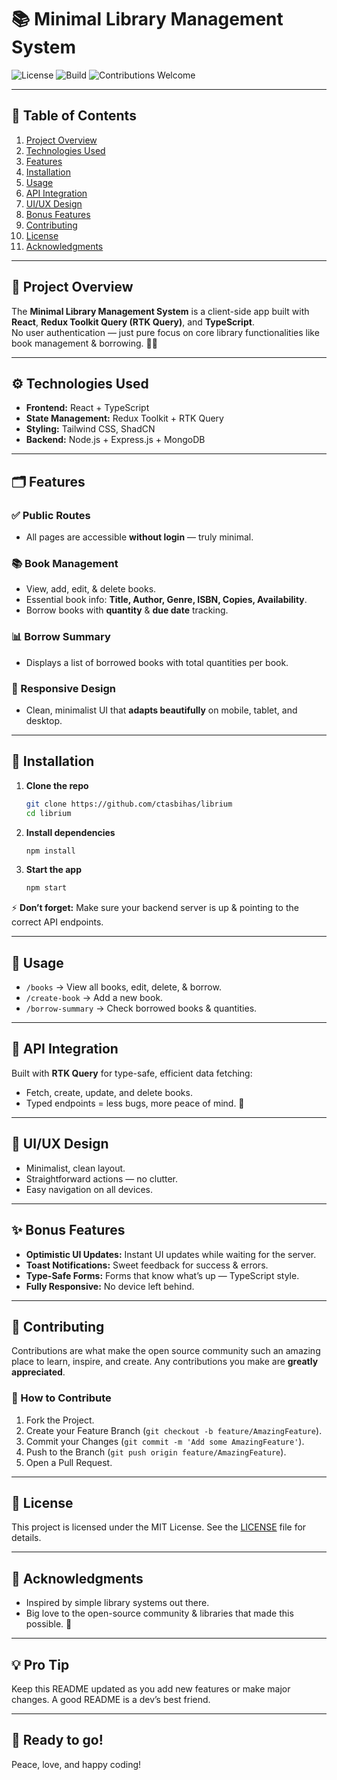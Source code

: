 # 📚 Minimal Library Management System

![License](https://img.shields.io/badge/License-MIT-green.svg)
![Build](https://img.shields.io/badge/build-passing-brightgreen.svg)
![Contributions Welcome](https://img.shields.io/badge/contributions-welcome-blue.svg)

---

## 📌 Table of Contents

1. [Project Overview](#project-overview)
2. [Technologies Used](#technologies-used)
3. [Features](#features)
4. [Installation](#installation)
5. [Usage](#usage)
6. [API Integration](#api-integration)
7. [UI/UX Design](#uiux-design)
8. [Bonus Features](#bonus-features)
9. [Contributing](#contributing)
10. [License](#license)
11. [Acknowledgments](#acknowledgments)

---

## 🚀 Project Overview

The **Minimal Library Management System** is a client-side app built with **React**, **Redux Toolkit Query (RTK Query)**, and **TypeScript**.  
No user authentication — just pure focus on core library functionalities like book management & borrowing. 📖✨

---

## ⚙️ Technologies Used

-   **Frontend:** React + TypeScript
-   **State Management:** Redux Toolkit + RTK Query
-   **Styling:** Tailwind CSS, ShadCN
-   **Backend:** Node.js + Express.js + MongoDB

---

## 🗂️ Features

### ✅ Public Routes

-   All pages are accessible **without login** — truly minimal.

### 📚 Book Management

-   View, add, edit, & delete books.
-   Essential book info: **Title, Author, Genre, ISBN, Copies, Availability**.
-   Borrow books with **quantity** & **due date** tracking.

### 📊 Borrow Summary

-   Displays a list of borrowed books with total quantities per book.

### 📱 Responsive Design

-   Clean, minimalist UI that **adapts beautifully** on mobile, tablet, and desktop.

---

## 🔧 Installation

1. **Clone the repo**

    ```bash
    git clone https://github.com/ctasbihas/librium
    cd librium
    ```

2. **Install dependencies**

    ```bash
    npm install
    ```

3. **Start the app**

    ```bash
    npm start
    ```

⚡ **Don’t forget:** Make sure your backend server is up & pointing to the correct API endpoints.

---

## 📖 Usage

-   `/books` → View all books, edit, delete, & borrow.
-   `/create-book` → Add a new book.
-   `/borrow-summary` → Check borrowed books & quantities.

---

## 🔌 API Integration

Built with **RTK Query** for type-safe, efficient data fetching:

-   Fetch, create, update, and delete books.
-   Typed endpoints = less bugs, more peace of mind. 🧘

---

## 🎨 UI/UX Design

-   Minimalist, clean layout.
-   Straightforward actions — no clutter.
-   Easy navigation on all devices.

---

## ✨ Bonus Features

-   **Optimistic UI Updates:** Instant UI updates while waiting for the server.
-   **Toast Notifications:** Sweet feedback for success & errors.
-   **Type-Safe Forms:** Forms that know what’s up — TypeScript style.
-   **Fully Responsive:** No device left behind.

---

## 🤝 Contributing

Contributions are what make the open source community such an amazing place to learn, inspire, and create. Any contributions you make are **greatly appreciated**.

### 📌 How to Contribute

1. Fork the Project.
2. Create your Feature Branch (`git checkout -b feature/AmazingFeature`).
3. Commit your Changes (`git commit -m 'Add some AmazingFeature'`).
4. Push to the Branch (`git push origin feature/AmazingFeature`).
5. Open a Pull Request.

---

## 📄 License

This project is licensed under the MIT License.
See the [LICENSE](LICENSE) file for details.

---

## 🙏 Acknowledgments

-   Inspired by simple library systems out there.
-   Big love to the open-source community & libraries that made this possible. 💚

---

## 💡 Pro Tip

Keep this README updated as you add new features or make major changes.
A good README is a dev’s best friend.

---

## 🔗 Ready to go!

Peace, love, and happy coding!
